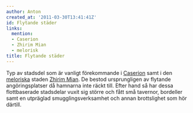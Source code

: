 ```yaml
---
author: Anton
created_at: '2011-03-30T13:41:41Z'
id: Flytande städer
links:
  mention:
  - Caserion
  - Zhirim Mian
  - melorisk
title: Flytande städer
---
```


Typ av stadsdel som är vanligt förekommande i [Caserion] samt i den [meloriska] staden [Zhirim
Mian]. De bestod ursprungligen av flytande angöringsplatser då hamnarna inte räckt till. Efter hand
så har dessa flottbaserade stadsdelar vuxit sig större och fått små tavernor, bordeller samt en
utpräglad smugglingsverksamhet och annan brottslighet som hör därtill.

  [Caserion]: Caserion
  [meloriska]: melorisk
  [Zhirim Mian]: Zhirim_Mian
